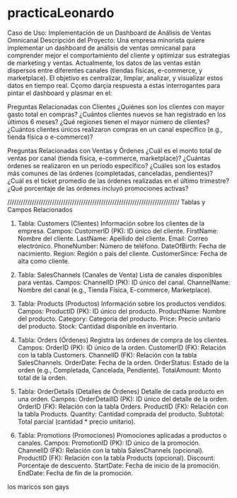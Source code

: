 # practicaLeonardo
Caso de Uso: Implementación de un Dashboard de Análisis de Ventas Omnicanal
Descripción del Proyecto:
Una empresa minorista quiere implementar un dashboard de análisis de ventas omnicanal para comprender mejor el comportamiento del cliente y optimizar sus estrategias de marketing y ventas. Actualmente, los datos de las ventas están dispersos entre diferentes canales (tiendas físicas, e-commerce, y marketplace). El objetivo es centralizar, limpiar, analizar, y visualizar estos datos en tiempo real. Cçomo darçia respuesta a estas interrogantes para pintar el dashboard y plasmar en el:

Preguntas Relacionadas con Clientes
¿Quiénes son los clientes con mayor gasto total en compras?
¿Cuántos clientes nuevos se han registrado en los últimos 6 meses?
¿Qué regiones tienen el mayor número de clientes?
¿Cuántos clientes únicos realizaron compras en un canal específico (e.g., tienda física o e-commerce)?

Preguntas Relacionadas con Ventas y Órdenes
¿Cuál es el monto total de ventas por canal (tienda física, e-commerce, marketplace)?
¿Cuántas órdenes se realizaron en un período específico?
¿Cuáles son los estados más comunes de las órdenes (completadas, canceladas, pendientes)?
¿Cuál es el ticket promedio de las órdenes realizadas en el último trimestre?
¿Qué porcentaje de las órdenes incluyó promociones activas?


/////////////////////////////////////////////////////////////////////////////
Tablas y Campos Relacionados

1. Tabla: Customers (Clientes)
Información sobre los clientes de la empresa.
Campos:
CustomerID (PK): ID único del cliente.
FirstName: Nombre del cliente.
LastName: Apellido del cliente.
Email: Correo electrónico.
PhoneNumber: Número de teléfono.
DateOfBirth: Fecha de nacimiento.
Region: Región o país del cliente.
CustomerSince: Fecha de alta como cliente.

2. Tabla: SalesChannels (Canales de Venta)
Lista de canales disponibles para ventas.
Campos:
ChannelID (PK): ID único del canal.
ChannelName: Nombre del canal (e.g., Tienda Física, E-commerce, Marketplace).

3. Tabla: Products (Productos)
Información sobre los productos vendidos.
Campos:
ProductID (PK): ID único del producto.
ProductName: Nombre del producto.
Category: Categoría del producto.
Price: Precio unitario del producto.
Stock: Cantidad disponible en inventario.

4. Tabla: Orders (Órdenes)
Registra las órdenes de compra de los clientes.
Campos:
OrderID (PK): ID único de la orden.
CustomerID (FK): Relación con la tabla Customers.
ChannelID (FK): Relación con la tabla SalesChannels.
OrderDate: Fecha de la orden.
OrderStatus: Estado de la orden (e.g., Completada, Cancelada, Pendiente).
TotalAmount: Monto total de la orden.

5. Tabla: OrderDetails (Detalles de Órdenes)
Detalle de cada producto en una orden.
Campos:
OrderDetailID (PK): ID único del detalle de la orden.
OrderID (FK): Relación con la tabla Orders.
ProductID (FK): Relación con la tabla Products.
Quantity: Cantidad comprada del producto.
Subtotal: Total parcial (cantidad * precio unitario).

6. Tabla: Promotions (Promociones)
Promociones aplicadas a productos o canales.
Campos:
PromotionID (PK): ID único de la promoción.
ChannelID (FK): Relación con la tabla SalesChannels (opcional).
ProductID (FK): Relación con la tabla Products (opcional).
Discount: Porcentaje de descuento.
StartDate: Fecha de inicio de la promoción.
EndDate: Fecha de fin de la promoción.

los maricos son gays

